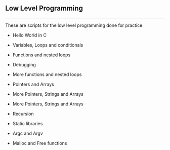 ## Low Level Programming

---

These are scripts for the low level programming done for practice.

* Hello World in C

* Variables, Loops and conditionals

* Functions and nested loops

* Debugging

* More functions and nested loops

* Pointers and Arrays

* More Pointers, Strings and Arrays

* More Pointers, Strings and Arrays

* Recursion

* Static libraries

* Argc and Argv

* Malloc and Free functions
